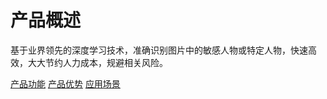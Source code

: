 #  产品概述

基于业界领先的深度学习技术，准确识别图片中的敏感人物或特定人物，快速高效，大大节约人力成本，规避相关风险。

[产品功能](Features.md)
[产品优势](Benefits.md)
[应用场景](Application-Scenarios.md)